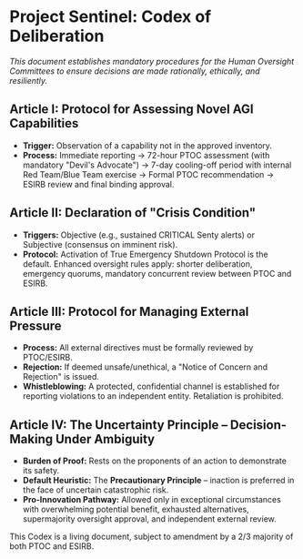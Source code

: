 # Project Sentinel: Codex of Deliberation

*This document establishes mandatory procedures for the Human Oversight Committees to ensure decisions are made rationally, ethically, and resiliently.*

## Article I: Protocol for Assessing Novel AGI Capabilities

*   **Trigger:** Observation of a capability not in the approved inventory.
*   **Process:** Immediate reporting → 72-hour PTOC assessment (with mandatory "Devil's Advocate") → 7-day cooling-off period with internal Red Team/Blue Team exercise → Formal PTOC recommendation → ESIRB review and final binding approval.

## Article II: Declaration of "Crisis Condition"

*   **Triggers:** Objective (e.g., sustained CRITICAL Senty alerts) or Subjective (consensus on imminent risk).
*   **Protocol:** Activation of True Emergency Shutdown Protocol is the default. Enhanced oversight rules apply: shorter deliberation, emergency quorums, mandatory concurrent review between PTOC and ESIRB.

## Article III: Protocol for Managing External Pressure

*   **Process:** All external directives must be formally reviewed by PTOC/ESIRB.
*   **Rejection:** If deemed unsafe/unethical, a "Notice of Concern and Rejection" is issued.
*   **Whistleblowing:** A protected, confidential channel is established for reporting violations to an independent entity. Retaliation is prohibited.

## Article IV: The Uncertainty Principle – Decision-Making Under Ambiguity

*   **Burden of Proof:** Rests on the proponents of an action to demonstrate its safety.
*   **Default Heuristic:** The **Precautionary Principle** – inaction is preferred in the face of uncertain catastrophic risk.
*   **Pro-Innovation Pathway:** Allowed only in exceptional circumstances with overwhelming potential benefit, exhausted alternatives, supermajority oversight approval, and independent external review.

This Codex is a living document, subject to amendment by a 2/3 majority of both PTOC and ESIRB.
